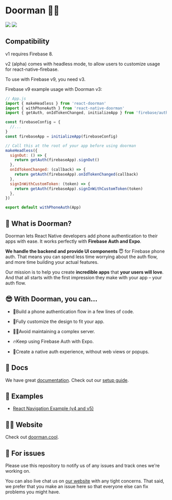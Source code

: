 # Doorman 🚪🔥

<img src="https://gblobscdn.gitbook.com/assets%2F-M2lDpPbJsb_nHH5pJG0%2F-M2ok9XEmtOjgeUUWgN1%2F-M2ole43XtPbBnxWTahm%2Fcarbon%20(39).png?alt=media&token=94d828b0-5f36-41b6-9f46-8f9ba057c3fe" />

<img src="https://gblobscdn.gitbook.com/assets%2F-M2lDpPbJsb_nHH5pJG0%2F-M2oEU_90gruqVYYM49_%2F-M2oEZ8mrfBxl3VrI17c%2Fjohannes-plenio-sPt5RIjKfpk-unsplash.jpg?alt=media&token=743c4f1d-9045-4d54-bb3a-852e45c6704f" />

## Compatibility

v1 requires Firebase 8.

v2 (alpha) comes with headless mode, to allow users to customize usage for react-native-firebase.

To use with Firebase v9, you need v3.

Firebase v9 example usage with Doorman v3:

```js
// App.js
import { makeHeadless } from 'react-doorman'
import { withPhoneAuth } from 'react-native-doorman'
import { getAuth, onIdTokenChanged, initializeApp } from 'firebase/auth'

const firebaseConfig = {
  //...
}
const firebaseApp = initializeApp(firebaseConfig)

// Call this at the root of your app before using doorman
makeHeadless({
  signOut: () => {
    return getAuth(firebaseApp).signOut()
  },
  onIdTokenChanged: (callback) => {
    return getAuth(firebaseApp).onIdTokenChanged(callback)
  },
  signInWithCustomToken: (token) => {
    return getAuth(firebaseApp).signInWithCustomToken(token)
  },
})

export default withPhoneAuth(App)
```

## 🧐 What is Doorman?

Doorman lets React Native developers add phone authentication to their apps with ease. It works perfectly with **Firebase Auth and Expo**.

**We handle the backend and provide UI components** 😇 for Firebase phone auth. That means you can spend less time worrying about the auth flow, and more time building your actual features.

Our mission is to help you create **incredible apps** that **your users will love**. And that all starts with the first impression they make with your app – your auth flow.

## 😎 With Doorman, you can...

- 👟Build a phone authentication flow in a few lines of code.

- 💅Fully customize the design to fit your app.

* 👩‍💻Avoid maintaining a complex server.

* 🔥Keep using Firebase Auth with Expo.

* 🕺Create a native auth experience, without web views or popups.

## 👾 Docs

We have great [documentation](https://docs.doorman.cool). Check out our [setup guide](https://docs.doorman.cool/introduction/getting-started).

## 🤖 Examples

- [React Navigation Example (v4 and v5)]()

## 👩‍💻 Website

Check out [doorman.cool](https://doorman.cool).

## 🚨 For issues

Please use this repository to notify us of any issues and track ones we're working on.

You can also live chat us on [our website](https://doorman.cool) with any tight concerns. That said, we prefer that you make an issue here so that everyone else can fix problems you might have.
